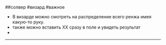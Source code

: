 ##солвер #визард #важное 
- В визарде можно смотреть на распределение всего ренжа имея какую-то руку. 
- также можно вставить ХХ сразу в поле и увидеть результат
- 


---

